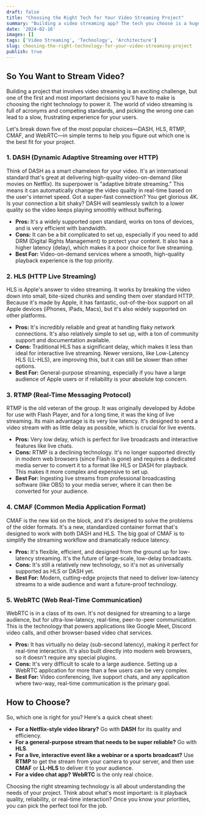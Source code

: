 ```yaml
---
draft: false
title: "Choosing the Right Tech for Your Video Streaming Project"
summary: "Building a video streaming app? The tech you choose is a huge decision. Let's break down the most popular options—like DASH, HLS, and WebRTC—in simple terms to help you pick the right one."
date: '2024-02-16'
images: []
tags: ['Video Streaming', 'Technology', 'Architecture']
slug: choosing-the-right-technology-for-your-video-streaming-project
publish: true
---
```


## So You Want to Stream Video?

Building a project that involves video streaming is an exciting challenge, but one of the first and most important decisions you'll have to make is choosing the right technology to power it. The world of video streaming is full of acronyms and competing standards, and picking the wrong one can lead to a slow, frustrating experience for your users.

Let's break down five of the most popular choices—DASH, HLS, RTMP, CMAF, and WebRTC—in simple terms to help you figure out which one is the best fit for your project.

### 1. DASH (Dynamic Adaptive Streaming over HTTP)

Think of DASH as a smart chameleon for your video. It's an international standard that's great at delivering high-quality video-on-demand (like movies on Netflix). Its superpower is "adaptive bitrate streaming." This means it can automatically change the video quality in real-time based on the user's internet speed. Got a super-fast connection? You get glorious 4K. Is your connection a bit shaky? DASH will seamlessly switch to a lower quality so the video keeps playing smoothly without buffering.

-   **Pros:** It's a widely supported open standard, works on tons of devices, and is very efficient with bandwidth.
-   **Cons:** It can be a bit complicated to set up, especially if you need to add DRM (Digital Rights Management) to protect your content. It also has a higher latency (delay), which makes it a poor choice for live streaming.
-   **Best For:** Video-on-demand services where a smooth, high-quality playback experience is the top priority.

### 2. HLS (HTTP Live Streaming)

HLS is Apple's answer to video streaming. It works by breaking the video down into small, bite-sized chunks and sending them over standard HTTP. Because it's made by Apple, it has fantastic, out-of-the-box support on all Apple devices (iPhones, iPads, Macs), but it's also widely supported on other platforms.

-   **Pros:** It's incredibly reliable and great at handling flaky network connections. It's also relatively simple to set up, with a ton of community support and documentation available.
-   **Cons:** Traditional HLS has a significant delay, which makes it less than ideal for interactive live streaming. Newer versions, like Low-Latency HLS (LL-HLS), are improving this, but it can still be slower than other options.
-   **Best For:** General-purpose streaming, especially if you have a large audience of Apple users or if reliability is your absolute top concern.

### 3. RTMP (Real-Time Messaging Protocol)

RTMP is the old veteran of the group. It was originally developed by Adobe for use with Flash Player, and for a long time, it was the king of live streaming. Its main advantage is its very low latency. It's designed to send a video stream with as little delay as possible, which is crucial for live events.

-   **Pros:** Very low delay, which is perfect for live broadcasts and interactive features like live chats.
-   **Cons:** RTMP is a declining technology. It's no longer supported directly in modern web browsers (since Flash is gone) and requires a dedicated media server to convert it to a format like HLS or DASH for playback. This makes it more complex and expensive to set up.
-   **Best For:** Ingesting live streams from professional broadcasting software (like OBS) to your media server, where it can then be converted for your audience.

### 4. CMAF (Common Media Application Format)

CMAF is the new kid on the block, and it's designed to solve the problems of the older formats. It's a new, standardized container format that's designed to work with both DASH and HLS. The big goal of CMAF is to simplify the streaming workflow and dramatically reduce latency.

-   **Pros:** It's flexible, efficient, and designed from the ground up for low-latency streaming. It's the future of large-scale, low-delay broadcasts.
-   **Cons:** It's still a relatively new technology, so it's not as universally supported as HLS or DASH yet.
-   **Best For:** Modern, cutting-edge projects that need to deliver low-latency streams to a wide audience and want a future-proof technology.

### 5. WebRTC (Web Real-Time Communication)

WebRTC is in a class of its own. It's not designed for streaming to a large audience, but for ultra-low-latency, real-time, peer-to-peer communication. This is the technology that powers applications like Google Meet, Discord video calls, and other browser-based video chat services.

-   **Pros:** It has virtually no delay (sub-second latency), making it perfect for real-time interaction. It's also built directly into modern web browsers, so it doesn't require any special plugins.
-   **Cons:** It's very difficult to scale to a large audience. Setting up a WebRTC application for more than a few users can be very complex.
-   **Best For:** Video conferencing, live support chats, and any application where two-way, real-time communication is the primary goal.

## How to Choose?

So, which one is right for you? Here's a quick cheat sheet:

-   **For a Netflix-style video library?** Go with **DASH** for its quality and efficiency.
-   **For a general-purpose stream that needs to be super reliable?** Go with **HLS**.
-   **For a live, interactive event like a webinar or a sports broadcast?** Use **RTMP** to get the stream from your camera to your server, and then use **CMAF** or **LL-HLS** to deliver it to your audience.
-   **For a video chat app?** **WebRTC** is the only real choice.

Choosing the right streaming technology is all about understanding the needs of your project. Think about what's most important: is it playback quality, reliability, or real-time interaction? Once you know your priorities, you can pick the perfect tool for the job.